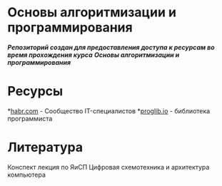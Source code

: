 Основы алгоритмизации и программирования
======
***Репозиторий создан для предоставления доступа к ресурсам во время прохождения курса***
***Основы алгоритмизации и программирования***

Ресурсы
======

*[habr.com](habr.com) - Сообщество IT-специалистов
*[proglib.io](proglib.io) - библиотека программиста

Литература
======
Конспект лекция по ЯиСП
Цифровая схемотехника и архитектура компьютера
     
